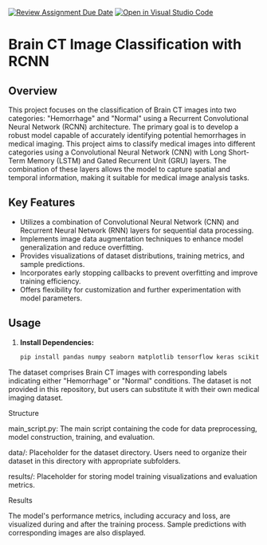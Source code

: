 [![Review Assignment Due Date](https://classroom.github.com/assets/deadline-readme-button-24ddc0f5d75046c5622901739e7c5dd533143b0c8e959d652212380cedb1ea36.svg)](https://classroom.github.com/a/H5WNMtcT)
[![Open in Visual Studio Code](https://classroom.github.com/assets/open-in-vscode-718a45dd9cf7e7f842a935f5ebbe5719a5e09af4491e668f4dbf3b35d5cca122.svg)](https://classroom.github.com/online_ide?assignment_repo_id=12729090&assignment_repo_type=AssignmentRepo)

# Brain CT Image Classification with RCNN

## Overview

This project focuses on the classification of Brain CT images into two categories: "Hemorrhage" and "Normal" using a Recurrent Convolutional Neural Network (RCNN) architecture. The primary goal is to develop a robust model capable of accurately identifying potential hemorrhages in medical imaging.
This project aims to classify medical images into different categories using a Convolutional Neural Network (CNN) with Long Short-Term Memory (LSTM) and Gated Recurrent Unit (GRU) layers. The combination of these layers allows the model to capture spatial and temporal information, making it suitable for medical image analysis tasks.


## Key Features

- Utilizes a combination of Convolutional Neural Network (CNN) and Recurrent Neural Network (RNN) layers for sequential data processing.
- Implements image data augmentation techniques to enhance model generalization and reduce overfitting.
- Provides visualizations of dataset distributions, training metrics, and sample predictions.
- Incorporates early stopping callbacks to prevent overfitting and improve training efficiency.
- Offers flexibility for customization and further experimentation with model parameters.

## Usage

1. **Install Dependencies:**

   ```bash
   pip install pandas numpy seaborn matplotlib tensorflow keras scikit-learn
   
The dataset comprises Brain CT images with corresponding labels indicating either "Hemorrhage" or "Normal" conditions. The dataset is not provided in this repository, but users can substitute it with their own medical imaging dataset.

Structure

main_script.py: The main script containing the code for data preprocessing, model construction, training, and evaluation.

data/: Placeholder for the dataset directory. Users need to organize their dataset in this directory with appropriate subfolders.

results/: Placeholder for storing model training visualizations and evaluation metrics.

Results

The model's performance metrics, including accuracy and loss, are visualized during and after the training process. Sample predictions with corresponding images are also displayed.

